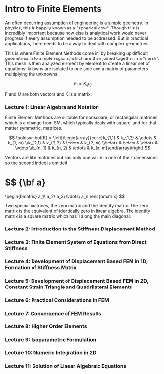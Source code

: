 # Intro to Finite Elements

An often occurring assumption of engineering is a simple geometry. In physics, this is happily known as a "spherical cow". Though this is incredibly important because how else is analytical work would never progress if every assumption needed to be addressed. But in practical applications, there needs to be a way to deal with complex geometries.&#x20;

This is where Finite Element Methods come in: by breaking up difficult geometries in to simple regions, which are then joined together in a "mesh". This mesh is then analyzed element by element to create a linear set of equations: knowns are isolated to one side and a matrix of parameters multiplying the unknowns.&#x20;

$$
F_i = K_{ij}u_j
$$

F and U are both vectors and K is a matrix.&#x20;

### Lecture 1: Linear Algebra and Notation

Finite Element Methods are suitable for nonsquare, or rectangular matrices which is a change from SM, which typically deals with square, and for that matter symmetric, matrices.&#x20;

$$
\boldsymbol{K} = \left[\begin{array}{cccc}k_{1,1} & k_{1,2} & \cdots & k_{1, m} \\k_{2,1} & k_{2,2} & \cdots & k_{2, m} \\\vdots & \vdots & \ddots & \vdots \\k_{n, 1} & k_{n, 2} & \cdots & k_{n, m}\end{array}\right]
$$

Vectors are like matrices but has only one value in one of the 2 dimensions so the second index is omitted

$$
{\bf a}
=
\begin{bmatrix}
a_1\\
a_2\\
a_3\\
\vdots\\
a_n
\end{bmatrix}
$$

Two special matrices, the zero matrix and the identity matrix. The zero matrix is the equivalent of identically zero in linear algebra. The identity matrix is a square matrix which has 1 along the main diagonal.&#x20;



### Lecture 2: Introduction to the Stiffness Displacement Method

### Lecture 3: Finite Element System of Equations from Direct Stiffness

### Lecture 4: Development of Displacement Based FEM in 1D, Formation of Stiffness Matrix&#x20;

### Lecture 5: Development of Displacement Based FEM in 2D, Constant Strain Triangle and Quadrilateral Elements

### Lecture 6: Practical Considerations in FEM

### Lecture 7: Convergence of FEM Results

### Lecture 8: Higher Order Elements

### Lecture 9: Isoparametric Formulation

### Lecture 10: Numeric Integration in 2D

### Lecture 11: Solution of Linear Algebraic Equations
